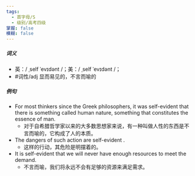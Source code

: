 ```yaml
---
tags:
  - 首字母/S
  - 级别/高考四级
掌握: false
模糊: false
---
```

##### 词义
- 英：/ ˌself ˈevɪdənt /；美：/ ˌself ˈevɪdənt /；
- #词性/adj 显而易见的，不言而喻的
##### 例句
- For most thinkers since the Greek philosophers, it was self-evident that there is something called human nature, something that constitutes the essence of man.
	- 对于自希腊哲学家以来的大多数思想家来说，有一种叫做人性的东西是不言而喻的，它构成了人的本质。
- The dangers of such action are self-evident .
	- 这样的行动，其危险是明摆着的。
- It is self-evident that we will never have enough resources to meet the demand.
	- 不言而喻，我们将永远不会有足够的资源来满足需求。
